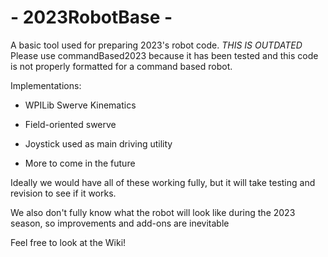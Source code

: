 
#  - 2023RobotBase -

A basic tool used for preparing 2023's robot code. *THIS IS OUTDATED* 
Please use commandBased2023 because it has been tested and this code is not properly formatted for a command based robot. 

Implementations:

* WPILib Swerve Kinematics

* Field-oriented swerve 

* Joystick used as main driving utility

* More to come in the future

Ideally we would have all of these working fully, but it will take testing and revision to see if it works. 

We also don't fully know what the robot will look like during the 2023 season, so improvements and add-ons are inevitable


Feel free to look at the Wiki!

